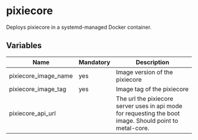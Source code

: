 # pixiecore

Deploys pixiecore in a systemd-managed Docker container.

## Variables

| Name                 | Mandatory | Description                                                                                              |
| -------------------- | --------- | -------------------------------------------------------------------------------------------------------- |
| pixiecore_image_name | yes       | Image version of the pixiecore                                                                           |
| pixiecore_image_tag  | yes       | Image tag of the pixiecore                                                                               |
| pixiecore_api_url    |           | The url the pixiecore server uses in api mode for requesting the boot image. Should point to metal-core. |
